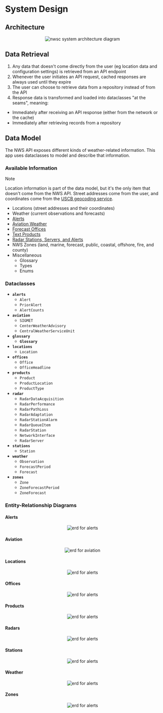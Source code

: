 # System Design
## Architecture
<div align='center'>
<img src='https://github.com/1npo/nwsc/blob/main/resources/img/nwsc_architecture.png' alt='nwsc system architecture diagram'>
</div>

## Data Retrieval
1. Any data that doesn't come directly from the user (eg location data and configuration settings) is retrieved from an API endpoint
2. Whenever the user initiates an API request, cached responses are always used until they expire
3. The user can choose to retrieve data from a repository instead of from the API
4. Response data is transformed and loaded into dataclasses "at the seams", meaning:
  - Immediately after receiving an API response (either from the network or the cache)
  - Immediately after retrieving records from a repository

## Data Model
The NWS API exposes different kinds of weather-related information. This app uses dataclasses to model and describe that information.

### Available Information
> [!NOTE]
> Location information is part of the data model, but it's the only item that doesn't come from the NWS API. Street addresses come from the user, and coordinates come from the [USCB geocoding service](https://geocoding.geo.census.gov/geocoder/Geocoding_Services_API.html).

- Locations (street addresses and their coordinates)
- Weather (current observations and forecasts)
- [Alerts](https://alerts.weather.gov)
- [Aviation Weather](https://www.weather.gov/ilm/aviation)
- [Forecast Offices](https://www.weather.gov/srh/nwsoffices)
- [Text Products](https://forecast.weather.gov/product_types.php)
- [Radar Stations, Servers, and Alerts](https://www.weather.gov/nl2/)
- NWS Zones (land, marine, forecast, public, coastal, offshore, fire, and county)
- Miscellaneous
  - Glossary
  - Types
  - Enums

### Dataclasses
- **`alerts`**
  - `Alert`
  - `PriorAlert`
  - `AlertCounts`
- **`aviation`**
  - `SIGMET`
  - `CenterWeatherAdvisory`
  - `CentralWeatherServiceUnit`
- **`glossary`**
  - **`Glossary`**
- **`locations`**
  - `Location`
- **`offices`**
  - `Office`
  - `OfficeHeadline`
- **`products`**
  - `Product`
  - `ProductLocation`
  - `ProductType`
- **`radar`**
  - `RadarDataAcquisition`
  - `RadarPerformance`
  - `RadarPathLoss`
  - `RadarAdaptation`
  - `RadarStationAlarm`
  - `RadarQueueItem`
  - `RadarStation`
  - `NetworkInterface`
  - `RadarServer`
- **`stations`**
  - `Station`
- **`weather`**
  - `Observation`
  - `ForecastPeriod`
  - `Forecast`
- **`zones`**
  - `Zone`
  - `ZoneForecastPeriod`
  - `ZoneForecast`

### Entity-Relationship Diagrams
#### Alerts
<div align='center'>
<img src='https://github.com/1npo/nwsc/blob/main/resources/img/erd/erd_alerts.png' alt='erd for alerts'>
</div>

#### Aviation
<div align='center'>
<img src='https://github.com/1npo/nwsc/blob/main/resources/img/erd/erd_aviation.png' alt='erd for aviation'>
</div>

#### Locations
<div align='center'>
<img src='https://github.com/1npo/nwsc/blob/main/resources/img/erd/erd_locations.png' alt='erd for alerts'>
</div>

#### Offices
<div align='center'>
<img src='https://github.com/1npo/nwsc/blob/main/resources/img/erd/erd_offices.png' alt='erd for alerts'>
</div>

#### Products
<div align='center'>
<img src='https://github.com/1npo/nwsc/blob/main/resources/img/erd/erd_products.png' alt='erd for alerts'>
</div>

#### Radars
<div align='center'>
<img src='https://github.com/1npo/nwsc/blob/main/resources/img/erd/erd_radars.png' alt='erd for alerts'>
</div>

#### Stations
<div align='center'>
<img src='https://github.com/1npo/nwsc/blob/main/resources/img/erd/erd_stations.png' alt='erd for alerts'>
</div>

#### Weather
<div align='center'>
<img src='https://github.com/1npo/nwsc/blob/main/resources/img/erd/erd_weather.png' alt='erd for alerts'>
</div>

#### Zones
<div align='center'>
<img src='https://github.com/1npo/nwsc/blob/main/resources/img/erd/erd_zones.png' alt='erd for alerts'>
</div>
